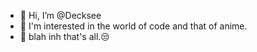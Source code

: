 - 👋 Hi, I’m @Decksee
- 👀 I'm interested in the world of code and that of anime.
- 🌱 blah inh that's all.😒
<!---
Decksee/Decksee is a ✨ special ✨ repository because its `README.md` (this file) appears on your GitHub profile.
You can click the Preview link to take a look at your changes.
--->
